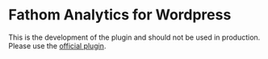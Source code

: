 # Fathom Analytics for Wordpress
This is the development of the plugin and should not be used in production. Please use the [official plugin](https://wordpress.org/plugins/fathom-analytics/).
